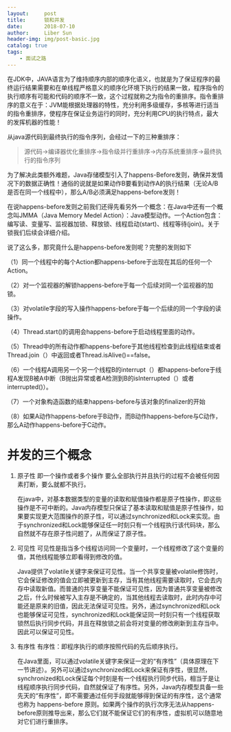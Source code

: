 ```yaml
---
layout:     post
title:      锁和并发
date:       2018-07-10
author:     Liber Sun
header-img: img/post-basic.jpg
catalog: true
tags:
    - 面试之路
---
```

在JDK中，JAVA语言为了维持顺序内部的顺序化语义，也就是为了保证程序的最终运行结果需要和在单线程严格意义的顺序化环境下执行的结果一致，程序指令的执行顺序有可能和代码的顺序不一致，这个过程就称之为指令的重排序。指令重排序的意义在于：JVM能根据处理器的特性，充分利用多级缓存，多核等进行适当的指令重排序，使程序在保证业务运行的同时，充分利用CPU的执行特点，最大的发挥机器的性能！

从java源代码到最终执行的指令序列，会经过一下的三种重排序：

> 源代码->编译器优化重排序->指令级并行重排序->内存系统重排序->最终执行的指令序列




为了解决此类额外难题，Java存储模型引入了happens-Before发则，确保并发情况下的数据正确性！通俗的说就是如果动作B要看到动作A的执行结果（无论A/B是否在同一个线程中），那么A/B必须满足happens-before发则！

在说happens-before发则之前我们还得先看另外一个概念：在Java中还有一个概念叫JMMA（Java Memory Medel Action）：Java模型动作。一个Action包含：编写读、变量写、监视器加锁、释放锁、线程启动(start)、线程等待(join)。关于锁我们后续会详细介绍。

说了这么多，那究竟什么是happens-before发则呢？完整的发则如下

（1）同一个线程中的每个Action都happens-before于出现在其后的任何一个Action。

（2）对一个监视器的解锁happens-before于每一个后续对同一个监视器的加锁。

（3）对volatile字段的写入操作happens-before于每一个后续的同一个字段的读操作。

（4）Thread.start()的调用会happens-before于启动线程里面的动作。

（5）Thread中的所有动作都happens-before于其他线程检查到此线程结束或者Thread.join（）中返回或者Thread.isAlive()==false。

（6）一个线程A调用另一个另一个线程B的interrupt（）都happens-before于线程A发现B被A中断（B抛出异常或者A检测到B的isInterrupted（）或者interrupted()）。

（7）一个对象构造函数的结束happens-before与该对象的finalizer的开始

（8）如果A动作happens-before于B动作，而B动作happens-before与C动作，那么A动作happens-before于C动作。


# 并发的三个概念

1. 原子性
   即一个操作或者多个操作 要么全部执行并且执行的过程不会被任何因素打断，要么就都不执行。

   在java中，对基本数据类型的变量的读取和赋值操作都是原子性操作，即这些操作是不可中断的。Java内存模型只保证了基本读取和赋值是原子性操作，如果要实现更大范围操作的原子性，可以通过synchronized和Lock来实现。由于synchronized和Lock能够保证任一时刻只有一个线程执行该代码块，那么自然就不存在原子性问题了，从而保证了原子性。
2. 可见性
   可见性是指当多个线程访问同一个变量时，一个线程修改了这个变量的值，其他线程能够立即看得到修改的值。

   Java提供了volatile关键字来保证可见性。当一个共享变量被volatile修饰时，它会保证修改的值会立即被更新到主存，当有其他线程需要读取时，它会去内存中读取新值。而普通的共享变量不能保证可见性，因为普通共享变量被修改之后，什么时候被写入主存是不确定的，当其他线程去读取时，此时内存中可能还是原来的旧值，因此无法保证可见性。另外，通过synchronized和Lock也能够保证可见性，synchronized和Lock能保证同一时刻只有一个线程获取锁然后执行同步代码，并且在释放锁之前会将对变量的修改刷新到主存当中。因此可以保证可见性。
   
3. 有序性
   有序性：即程序执行的顺序按照代码的先后顺序执行。

   在Java里面，可以通过volatile关键字来保证一定的“有序性”（具体原理在下一节讲述）。另外可以通过synchronized和Lock来保证有序性，很显然，synchronized和Lock保证每个时刻是有一个线程执行同步代码，相当于是让线程顺序执行同步代码，自然就保证了有序性。另外，Java内存模型具备一些先天的“有序性”，即不需要通过任何手段就能够得到保证的有序性，这个通常也称为 happens-before 原则。如果两个操作的执行次序无法从happens-before原则推导出来，那么它们就不能保证它们的有序性，虚拟机可以随意地对它们进行重排序。